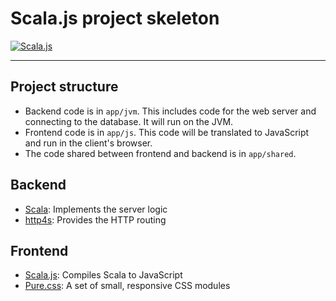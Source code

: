 # Scala.js project skeleton
[![Scala.js](https://www.scala-js.org/assets/badges/scalajs-0.6.14.svg)](https://www.scala-js.org)

---

## Project structure
 * Backend code is in `app/jvm`. This includes code for the web server and connecting to the database. It will run on the JVM.
 * Frontend code is in `app/js`. This code will be translated to JavaScript and run in the client's browser.
 * The code shared between frontend and backend is in `app/shared`.

## Backend
 * [Scala](https://www.scala-lang.org/): Implements the server logic
 * [http4s](http://http4s.org/): Provides the HTTP routing

## Frontend
 * [Scala.js](https://www.scala-js.org/): Compiles Scala to JavaScript
 * [Pure.css](https://purecss.io/): A set of small, responsive CSS modules
